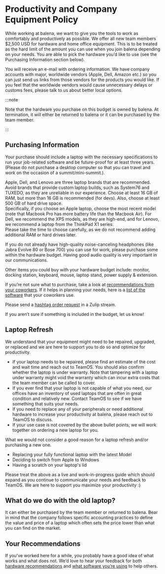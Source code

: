 # Productivity and Company Equipment Policy

While working at balena, we want to give you the tools to work as comfortably and productively as possible. We offer all new team members $2,500 USD for hardware and home office equipment. This is to be treated as the hard limit of the amount you can use when you join balena depending on your needs. You are able to pick the hardware you’d like to use (see the Purchasing Information section below).

You will receive an e-mail with ordering information. We have company accounts with major, worldwide vendors (Apple, Dell, Amazon etc.) so you can just send us links from those vendors for the products you would like. If you feel that the worldwide vendors would cause unnecessary delays or customs fees, please talk to us about better local options.

:::note

Note that the hardware you purchase on this budget is owned by balena. At termination, it will either be returned to balena or it can be purchased by the team member. 

:::

## Purchasing Information

Your purchase should include a laptop with the necessary specifications to run your job-related software and be future-proof for at least three years. (Please do not purchase a desktop computer so that you can travel and work on the occasion of a summit/mini-summit.).

Apple, Dell, and Lenovo are three laptop brands that are recommended. Avoid brands that provide custom laptop builds, such as System76 and TUXEDO, as they are unreliable in our experience. Choose at least 16 GB of RAM, but more than 16 GB is recommended (for devs). Also, choose at least 500 GB of hard drive space.  
Specifically, if you choose an Apple laptop, choose the most recent model (note that Macbook Pro has more battery life than the Macbook Air). For Dell, we recommend the XPS models, as they are high-end, and for Lenovo, we recommend a laptop from the ThinkPad X1 series.  
Please take the time to choose carefully, as we do not recommend adding additional RAM or hard drives later. 

If you do not already have high-quality noise-canceling headphones (like Jabra Evolve 80 or Bose 700) you can use for work, please purchase some within the hardware budget. Having good audio quality is very important in our communications.

Other items you could buy with your hardware budget include: monitor, docking station, keyboard, mouse, laptop stand, power supply & extension.

If you’re not sure what to purchase, take a look at [recommendations from your coworkers](https://docs.google.com/spreadsheets/d/1U1dkMP_fuDMLNqvVW5nQwsh3f8l-ZX1Y3Wp_LlSE5yc/edit?resourcekey#gid=25100414). If it helps in planning your needs, here is a [list of the software](https://docs.google.com/forms/d/1o1Vf7h2rGKwZt7jI1nlrZb60I2TureLSqjNJRDYkbpA/viewanalytics) that your coworkers use.

Please send a [hashtag order request](../team/ordering-hashtag-order-process.md) in a Zulip stream.

If you aren’t sure if something is included in the budget, let us know!

## Laptop Refresh

We understand that your equipment might need to be repaired, upgraded, or replaced and we are here to support you to do so and optimize for productivity. 

*   If your laptop needs to be repaired, please find an estimate of the cost and wait time and reach out to TeamOS. You should also confirm whether the laptop is under warranty. Note that tampering with a laptop under warranty might void the warranty which can incur extra costs that the team member can be called to cover. 
*   If you ever find that your laptop is not capable of what you need, our offices have an inventory of used laptops that are often in great condition and relatively new. Contact TeamOS to see if we have something that suits your needs.
*   If you need to replace any of your peripherals or need additional hardware to increase your productivity at balena, please reach out to TeamOS to discuss. 
*   If your use case is not covered by the above bullet points, we will work together on ordering a new laptop for you. 

What we would not consider a good reason for a laptop refresh and/or purchasing a new one. 

*   Replacing your fully functional laptop with the latest Model
*   Deciding to switch from Apple to Windows
*   Having a scratch on your laptop's lid

Please treat the above as a live and work-in-progress guide which should expand as you continue to communicate your needs and feedback to TeamOS. We are here to support you maximize your productivity :)

## What do we do with the old laptop?

It can either be purchased by the team member or returned to balena. Bear in mind that the company follows specific accounting practices to define the value and price of a laptop which often sets the price lower than what you can find on the market. 

## Your Recommendations

If you’ve worked here for a while, you probably have a good idea of what works and what does not. We’d love to hear your feedback for both [hardware recommendations](https://docs.google.com/forms/d/e/1FAIpQLSfRKWs1-YrTmzHAl6TXw9mPQS5dbq4lbL-en3cXOzsExcdUTw/viewform?usp=sf_link) and [what software you’re using](https://docs.google.com/forms/d/e/1FAIpQLSeNjmrc3no9u3UPbDlcgEHeWMdopbRos03AbM2Wdz4fjhVyWA/viewform?usp=sf_link) to help others.
